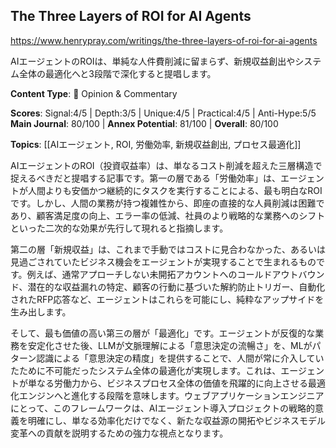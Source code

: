 ## The Three Layers of ROI for AI Agents

https://www.henrypray.com/writings/the-three-layers-of-roi-for-ai-agents

AIエージェントのROIは、単純な人件費削減に留まらず、新規収益創出やシステム全体の最適化へと3段階で深化すると提唱します。

**Content Type**: 💭 Opinion & Commentary

**Scores**: Signal:4/5 | Depth:3/5 | Unique:4/5 | Practical:4/5 | Anti-Hype:5/5
**Main Journal**: 80/100 | **Annex Potential**: 81/100 | **Overall**: 80/100

**Topics**: [[AIエージェント, ROI, 労働効率, 新規収益創出, プロセス最適化]]

AIエージェントのROI（投資収益率）は、単なるコスト削減を超えた三層構造で捉えるべきだと提唱する記事です。第一の層である「労働効率」は、エージェントが人間よりも安価かつ継続的にタスクを実行することによる、最も明白なROIです。しかし、人間の業務が持つ複雑性から、即座の直接的な人員削減は困難であり、顧客満足度の向上、エラー率の低減、社員のより戦略的な業務へのシフトといった二次的な効果が先行して現れると指摘します。

第二の層「新規収益」は、これまで手動ではコストに見合わなかった、あるいは見過ごされていたビジネス機会をエージェントが実現することで生まれるものです。例えば、通常アプローチしない未開拓アカウントへのコールドアウトバウンド、潜在的な収益漏れの特定、顧客の行動に基づいた解約防止トリガー、自動化されたRFP応答など、エージェントはこれらを可能にし、純粋なアップサイドを生み出します。

そして、最も価値の高い第三の層が「最適化」です。エージェントが反復的な業務を安定化させた後、LLMが文脈理解による「意思決定の流暢さ」を、MLがパターン認識による「意思決定の精度」を提供することで、人間が常に介入していたために不可能だったシステム全体の最適化が実現します。これは、エージェントが単なる労働力から、ビジネスプロセス全体の価値を飛躍的に向上させる最適化エンジンへと進化する段階を意味します。ウェブアプリケーションエンジニアにとって、このフレームワークは、AIエージェント導入プロジェクトの戦略的意義を明確にし、単なる効率化だけでなく、新たな収益源の開拓やビジネスモデル変革への貢献を説明するための強力な視点となります。